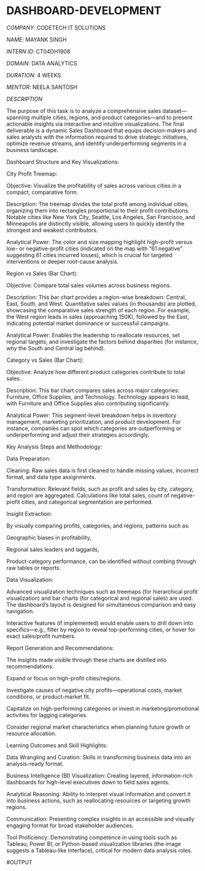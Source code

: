 # DASHBOARD-DEVELOPMENT

*COMPANY*: CODETECH IT SOLUTIONS

*NAME*: MAYANK SINGH

*INTERN ID*: CT04DH1908

*DOMAIN*: DATA ANALYTICS

*DURATION*: 4 WEEKS

*MENTOR*: NEELA SANTOSH

*DESCRIPTION*

The purpose of this task is to analyze a comprehensive sales dataset—spanning multiple cities, regions, and product categories—and to present actionable insights via interactive and intuitive visualizations. The final deliverable is a dynamic Sales Dashboard that equips decision-makers and sales analysts with the information required to drive strategic initiatives, optimize revenue streams, and identify underperforming segments in a business landscape.

Dashboard Structure and Key Visualizations:

City Profit Treemap:

Objective: Visualize the profitability of sales across various cities in a compact, comparative form.

Description: The treemap divides the total profit among individual cities, organizing them into rectangles proportional to their profit contributions. Notable cities like New York City, Seattle, Los Angeles, San Francisco, and Minneapolis are distinctly visible, allowing users to quickly identify the strongest and weakest contributors.

Analytical Power: The color and size mapping highlight high-profit versus low- or negative-profit cities (indicated on the map with “61 negative” suggesting 61 cities incurred losses), which is crucial for targeted interventions or deeper root-cause analysis.

Region vs Sales (Bar Chart):

Objective: Compare total sales volumes across business regions.

Description: This bar chart provides a region-wise breakdown: Central, East, South, and West. Quantitative sales values (in thousands) are plotted, showcasing the comparative sales strength of each region. For example, the West region leads in sales (approaching 150K), followed by the East, indicating potential market dominance or successful campaigns.

Analytical Power: Enables the leadership to reallocate resources, set regional targets, and investigate the factors behind disparities (for instance, why the South and Central lag behind).

Category vs Sales (Bar Chart):

Objective: Analyze how different product categories contribute to total sales.

Description: This bar chart compares sales across major categories: Furniture, Office Supplies, and Technology. Technology appears to lead, with Furniture and Office Supplies also contributing significantly.

Analytical Power: This segment-level breakdown helps in inventory management, marketing prioritization, and product development. For instance, companies can spot which categories are outperforming or underperforming and adjust their strategies accordingly.

Key Analysis Steps and Methodology:

Data Preparation:

Cleaning: Raw sales data is first cleaned to handle missing values, incorrect format, and data type assignments.

Transformation: Relevant fields, such as profit and sales by city, category, and region are aggregated. Calculations like total sales, count of negative-profit cities, and categorical segmentation are performed.

Insight Extraction:

By visually comparing profits, categories, and regions, patterns such as:

Geographic biases in profitability,

Regional sales leaders and laggards,

Product-category performance,
can be identified without combing through raw tables or reports.

Data Visualization:

Advanced visualization techniques such as treemaps (for hierarchical profit visualization) and bar charts (for categorical and regional sales) are used. The dashboard’s layout is designed for simultaneous comparison and easy navigation.

Interactive features (if implemented) would enable users to drill down into specifics—e.g., filter by region to reveal top-performing cities, or hover for exact sales/profit numbers.

Report Generation and Recommendations:

The insights made visible through these charts are distilled into recommendations:

Expand or focus on high-profit cities/regions.

Investigate causes of negative city profits—operational costs, market conditions, or product-market fit.

Capitalize on high-performing categories or invest in marketing/promotional activities for lagging categories.

Consider regional market characteristics when planning future growth or resource allocation.

Learning Outcomes and Skill Highlights:

Data Wrangling and Curation: Skills in transforming business data into an analysis-ready format.

Business Intelligence (BI) Visualization: Creating layered, information-rich dashboards for high-level executives down to field sales agents.

Analytical Reasoning: Ability to interpret visual information and convert it into business actions, such as reallocating resources or targeting growth regions.

Communication: Presenting complex insights in an accessible and visually engaging format for broad stakeholder audiences.

Tool Proficiency: Demonstrating competence in using tools such as Tableau, Power BI, or Python-based visualization libraries (the image suggests a Tableau-like interface), critical for modern data analysis roles.

#OUTPUT


